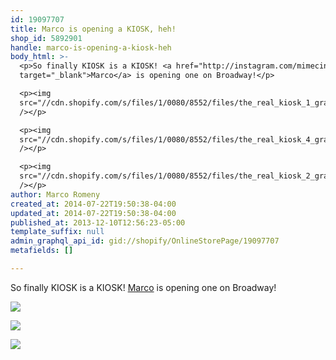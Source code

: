 ```yaml
---
id: 19097707
title: Marco is opening a KIOSK, heh!
shop_id: 5892901
handle: marco-is-opening-a-kiosk-heh
body_html: >-
  <p>So finally KIOSK is a KIOSK! <a href="http://instagram.com/mimecine/"
  target="_blank">Marco</a> is opening one on Broadway!</p>

  <p><img
  src="//cdn.shopify.com/s/files/1/0080/8552/files/the_real_kiosk_1_grande.jpg?2737"
  /></p>

  <p><img
  src="//cdn.shopify.com/s/files/1/0080/8552/files/the_real_kiosk_4_grande.jpg?2737"
  /></p>

  <p><img
  src="//cdn.shopify.com/s/files/1/0080/8552/files/the_real_kiosk_2_grande.jpg?2737"
  /></p>
author: Marco Romeny
created_at: 2014-07-22T19:50:38-04:00
updated_at: 2014-07-22T19:50:38-04:00
published_at: 2013-12-10T12:56:23-05:00
template_suffix: null
admin_graphql_api_id: gid://shopify/OnlineStorePage/19097707
metafields: []

---
```


So finally KIOSK is a KIOSK! [Marco](http://instagram.com/mimecine/) is opening one on Broadway!

![](//cdn.shopify.com/s/files/1/0080/8552/files/the_real_kiosk_1_grande.jpg?2737)

![](//cdn.shopify.com/s/files/1/0080/8552/files/the_real_kiosk_4_grande.jpg?2737)

![](//cdn.shopify.com/s/files/1/0080/8552/files/the_real_kiosk_2_grande.jpg?2737)